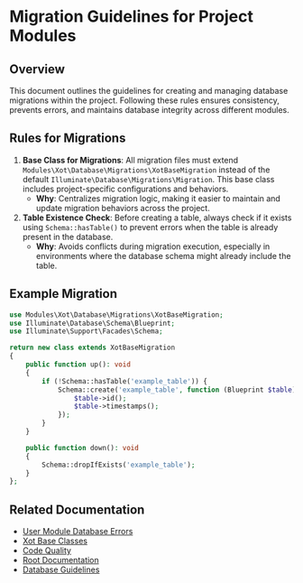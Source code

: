 # Migration Guidelines for Project Modules

## Overview
This document outlines the guidelines for creating and managing database migrations within the project. Following these rules ensures consistency, prevents errors, and maintains database integrity across different modules.

## Rules for Migrations
1. **Base Class for Migrations**: All migration files must extend `Modules\Xot\Database\Migrations\XotBaseMigration` instead of the default `Illuminate\Database\Migrations\Migration`. This base class includes project-specific configurations and behaviors.
   - **Why**: Centralizes migration logic, making it easier to maintain and update migration behaviors across the project.
2. **Table Existence Check**: Before creating a table, always check if it exists using `Schema::hasTable()` to prevent errors when the table is already present in the database.
   - **Why**: Avoids conflicts during migration execution, especially in environments where the database schema might already include the table.

## Example Migration
```php
use Modules\Xot\Database\Migrations\XotBaseMigration;
use Illuminate\Database\Schema\Blueprint;
use Illuminate\Support\Facades\Schema;

return new class extends XotBaseMigration
{
    public function up(): void
    {
        if (!Schema::hasTable('example_table')) {
            Schema::create('example_table', function (Blueprint $table) {
                $table->id();
                $table->timestamps();
            });
        }
    }

    public function down(): void
    {
        Schema::dropIfExists('example_table');
    }
};
```

## Related Documentation
- [User Module Database Errors](../../User/docs/DATABASE_ERRORS.md)
- [Xot Base Classes](../XOT_BASE_CLASSES.md)
- [Code Quality](../CODE_QUALITY.md)
- [Root Documentation](../../../../docs/collegamenti-documentazione.md)
- [Database Guidelines](../DATABASE_GUIDELINES.md)
